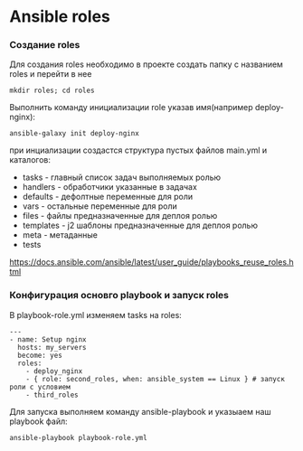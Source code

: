 # Ansible roles
### Создание roles
Для создания roles необходимо в проекте создать папку с названием roles и перейти в нее
```
mkdir roles; cd roles
```
Выполнить команду инициализации role указав имя(например deploy-nginx):
```
ansible-galaxy init deploy-nginx
```
при инциализации создастся структура пустых файлов main.yml и каталогов:
- tasks - главный список задач выполняемых ролью
- handlers - обработчики указанные в задачах
- defaults - дефолтные переменные для роли
- vars - остальные переменные для роли
- files - файлы предназначенные для деплоя ролью
- templates - j2 шаблоны предназначенные для деплоя ролью
- meta - метаданные
- tests

https://docs.ansible.com/ansible/latest/user_guide/playbooks_reuse_roles.html

### Конфигурация основго playbook и запуск roles
В playbook-role.yml изменяем tasks на roles:
```
---
- name: Setup nginx
  hosts: my_servers
  become: yes
  roles:
    - deploy_nginx
    - { role: second_roles, when: ansible_system == Linux } # запуск роли с условием
    - third_roles
```
Для запуска выполняем команду ansible-playbook и указыаем наш playbook файл:
```
ansible-playbook playbook-role.yml
```
